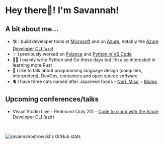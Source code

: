 # **Hey there👋! I'm Savannah!** 

## **A bit about me...**
- 🛠 I build developer tools at [Microsoft](https://github.com/microsoft) and on [Azure](https://github.com/azure/), notably the [Azure Developer CLI (`azd`)](https://github.com/azure/azure-dev)
- ✨ I previously worked on [Pylance](https://github.com/microsoft/pylance-release) and [Python in VS Code](https://github.com/microsoft/vscode-python)
- 👩‍💻 I mainly write Python and Go these days but I'm also interested in learning more Rust
- 📢 I like to talk about programming language design (compilers, interpreters), DevOps, containers and open source software
- 🐈 I have three cats named after Japanese foods - [Nori, Miso](https://twitter.com/savostrowski/status/1559183067792650243) + [Momo](https://twitter.com/savostrowski/status/1572073421164650496)


## **Upcoming conferences/talks**
- Visual Studio Live - Redmond (July 20) - [Code to cloud with the Azure Developer CLI (azd)](http://www2.vslive.com/Events/MicrosoftHQ-2023/Sessions/Thursday/VH13-Fast-Focus-Why-you-need-the-Azure-Dev-CLI.aspx) 
<br>
 
![`savannahostrowski`'s GitHub stats](https://github-readme-stats.vercel.app/api?username=savannahostrowski&show_icons=true&theme=radical)
